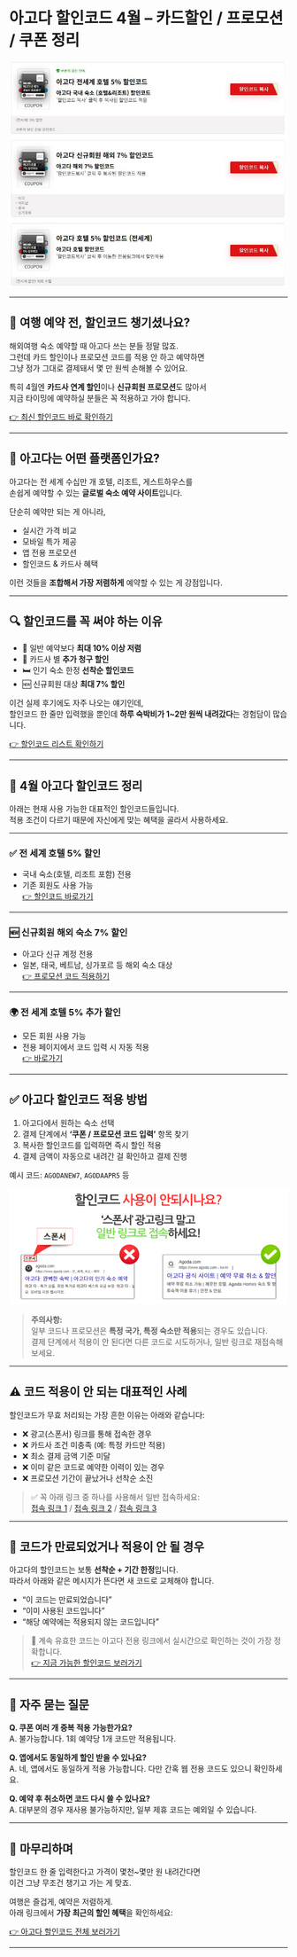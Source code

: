 # 아고다 할인코드 4월 – 카드할인 / 프로모션 / 쿠폰 정리

[![아고다 할인 배너](https://github.com/promocode-hub/agoda-promocode/blob/main/agoda.JPG?raw=true)](http://app.ac/fqpbuo203)

---

## 🛫 여행 예약 전, 할인코드 챙기셨나요?

해외여행 숙소 예약할 때 아고다 쓰는 분들 정말 많죠.  
그런데 카드 할인이나 프로모션 코드를 적용 안 하고 예약하면  
그냥 정가 그대로 결제돼서 몇 만 원씩 손해볼 수 있어요.

특히 4월엔 **카드사 연계 할인**이나 **신규회원 프로모션**도 많아서  
지금 타이밍에 예약하실 분들은 꼭 적용하고 가야 합니다.

[👉 최신 할인코드 바로 확인하기](http://app.ac/2ACEDJ523)

---

## 🏨 아고다는 어떤 플랫폼인가요?

아고다는 전 세계 수십만 개 호텔, 리조트, 게스트하우스를  
손쉽게 예약할 수 있는 **글로벌 숙소 예약 사이트**입니다.

단순히 예약만 되는 게 아니라,
- 실시간 가격 비교  
- 모바일 특가 제공  
- 앱 전용 프로모션  
- 할인코드 & 카드사 혜택  

이런 것들을 **조합해서 가장 저렴하게** 예약할 수 있는 게 강점입니다.

---

## 🔍 할인코드를 꼭 써야 하는 이유

- 💸 일반 예약보다 **최대 10% 이상 저렴**
- 🧾 카드사 별 **추가 청구 할인**
- 🛏 인기 숙소 한정 **선착순 할인코드**
- 🆕 신규회원 대상 **최대 7% 할인**

이건 실제 후기에도 자주 나오는 얘기인데,  
할인코드 한 줄만 입력했을 뿐인데 **하루 숙박비가 1~2만 원씩 내려갔다**는 경험담이 많습니다.

[👉 할인코드 리스트 확인하기](http://app.ac/ObM3nOl63)

---

## 🧾 4월 아고다 할인코드 정리

아래는 현재 사용 가능한 대표적인 할인코드들입니다.  
적용 조건이 다르기 때문에 자신에게 맞는 혜택을 골라서 사용하세요.

---

### ✅ 전 세계 호텔 5% 할인
- 국내 숙소(호텔, 리조트 포함) 전용  
- 기존 회원도 사용 가능  
[👉 할인코드 바로가기](http://app.ac/fqpbuo203)

---

### 🆕 신규회원 해외 숙소 7% 할인
- 아고다 신규 계정 전용  
- 일본, 태국, 베트남, 싱가포르 등 해외 숙소 대상  
[👉 프로모션 코드 적용하기](http://app.ac/2ACEDJ523)

---

### 🌍 전 세계 호텔 5% 추가 할인
- 모든 회원 사용 가능  
- 전용 페이지에서 코드 입력 시 자동 적용  
[👉 바로가기](http://app.ac/ObM3nOl63)

---

## ✅ 아고다 할인코드 적용 방법

1. 아고다에서 원하는 숙소 선택  
2. 결제 단계에서 **‘쿠폰 / 프로모션 코드 입력’** 항목 찾기  
3. 복사한 할인코드를 입력하면 즉시 할인 적용  
4. 결제 금액이 자동으로 내려간 걸 확인하고 결제 진행

예시 코드: `AGODANEW7`, `AGODAAPR5` 등

[![할인코드 사용 방법 안내](https://github.com/promocode-hub/klook-promocode/blob/main/guide-banner.png?raw=true)](http://app.ac/fqpbuo203)

> **주의사항:**  
> 일부 코드나 프로모션은 **특정 국가, 특정 숙소만 적용**되는 경우도 있습니다.  
> 결제 단계에서 적용이 안 된다면 다른 코드로 시도하거나, 일반 링크로 재접속해 보세요.

---

## ⚠️ 코드 적용이 안 되는 대표적인 사례

할인코드가 무효 처리되는 가장 흔한 이유는 아래와 같습니다:

- ❌ 광고(스폰서) 링크를 통해 접속한 경우  
- ❌ 카드사 조건 미충족 (예: 특정 카드만 적용)  
- ❌ 최소 결제 금액 기준 미달  
- ❌ 이미 같은 코드로 예약한 이력이 있는 경우  
- ❌ 프로모션 기간이 끝났거나 선착순 소진

> ✅ 꼭 아래 링크 중 하나를 사용해서 일반 접속하세요:  
> [접속 링크 1](http://app.ac/fqpbuo203) / [접속 링크 2](http://app.ac/2ACEDJ523) / [접속 링크 3](http://app.ac/ObM3nOl63)

---

## 🔄 코드가 만료되었거나 적용이 안 될 경우

아고다의 할인코드는 보통 **선착순 + 기간 한정**입니다.  
따라서 아래와 같은 메시지가 뜬다면 새 코드로 교체해야 합니다.

- “이 코드는 만료되었습니다”  
- “이미 사용된 코드입니다”  
- “해당 예약에는 적용되지 않는 코드입니다”

> 📌 계속 유효한 코드는 아고다 전용 링크에서 실시간으로 확인하는 것이 가장 정확합니다.  
> [👉 지금 가능한 할인코드 보러가기](http://app.ac/2ACEDJ523)

---

## 🙋 자주 묻는 질문

**Q. 쿠폰 여러 개 중복 적용 가능한가요?**  
A. 불가능합니다. 1회 예약당 1개 코드만 적용됩니다.

**Q. 앱에서도 동일하게 할인 받을 수 있나요?**  
A. 네, 앱에서도 동일하게 적용 가능합니다. 다만 간혹 웹 전용 코드도 있으니 확인하세요.

**Q. 예약 후 취소하면 코드 다시 쓸 수 있나요?**  
A. 대부분의 경우 재사용 불가능하지만, 일부 제휴 코드는 예외일 수 있습니다.

---

## 🏁 마무리하며

할인코드 한 줄 입력한다고 가격이 몇천~몇만 원 내려간다면  
이건 그냥 무조건 챙기고 가는 게 맞죠.

여행은 즐겁게, 예약은 저렴하게.  
아래 링크에서 **가장 최근의 할인 혜택**을 확인하세요:

[👉 아고다 할인코드 전체 보러가기](http://app.ac/fqpbuo203)

---
